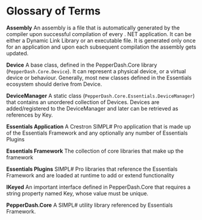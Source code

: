 # Glossary of Terms

**Assembly**
 An assembly is a file that is automatically generated by the compiler upon successful compilation of every . NET application. It can be either a Dynamic Link Library or an executable file. It is generated only once for an application and upon each subsequent compilation the assembly gets updated.

**Device**
A base class, defined in the PepperDash.Core library (`PepperDash.Core.Device`).  It can represent a physical device, or a virtual device or behaviour.  Generally, most new classes defined in the Essentials ecosystem should derive from Device.

**DeviceManager**
A static class (`PepperDash.Core.Essentials.DeviceManager`) that contains an unordered collection of Devices.  Devices are added/registered to the DeviceManager and later can be retrieved as references by Key.

**Essentials Application**
A Crestron SIMPL# Pro application that is made up of the Essentials Framework and any optionally any number of Essentials Plugins

**Essentials Framework**
The collection of core libraries that make up the framework

**Essentials Plugins**
SIMPL# Pro libraries that reference the Essentials Framework and are loaded at runtime to add or extend functionality

**IKeyed**
An important interface defined in PepperDash.Core that requires a string property named Key, whose value must be unique.

**PepperDash.Core**
A SIMPL# utility library referenced by Essentials Framework.
